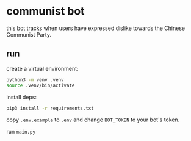 # communist bot
this bot tracks when users have expressed dislike towards the Chinese Communist Party.

## run
create a virtual environment:

```sh
python3 -m venv .venv
source .venv/bin/activate
```

install deps:

```sh
pip3 install -r requirements.txt
```

copy `.env.example` to `.env` and change `BOT_TOKEN` to your bot's token.

run `main.py`

